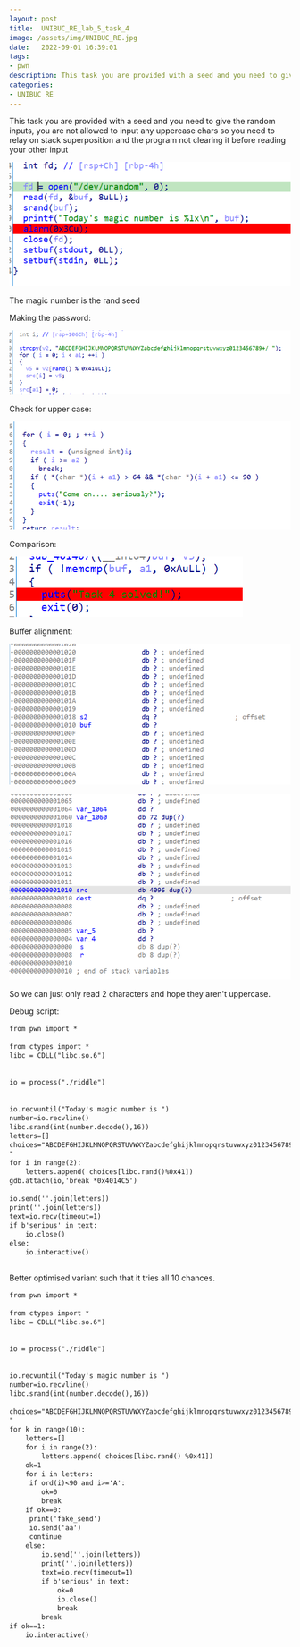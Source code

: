 ```yaml
---
layout: post
title:  UNIBUC_RE_lab_5_task_4
image: /assets/img/UNIBUC_RE.jpg
date:   2022-09-01 16:39:01
tags:
- pwn
description: This task you are provided with a seed and you need to give the random inputs, you are not allowed to input any uppercase chars so you need to relay on stack superposition and the program not clearing it before reading your other input
categories:
- UNIBUC RE
---
```


This task you are provided with a seed and you need to give the random inputs, you are not allowed to input any uppercase chars so you need to relay on stack superposition and the program not clearing it before reading your other input


![](/assets/img/2022-09-01-23-33-39.png)

The magic number is the rand seed

Making the password:

![](/assets/img/2022-09-01-23-34-01.png)


Check for upper case:

![](/assets/img/2022-09-01-23-35-17.png)

Comparison:

![](/assets/img/2022-09-01-23-35-39.png)

Buffer alignment:

![](/assets/img/2022-09-01-23-37-07.png)

![](/assets/img/2022-09-01-23-38-21.png)

So we can just only read 2  characters and hope they aren't uppercase.


Debug script:
```
from pwn import *

from ctypes import *
libc = CDLL("libc.so.6")


io = process("./riddle")


io.recvuntil("Today's magic number is ")
number=io.recvline()
libc.srand(int(number.decode(),16))
letters=[]
choices="ABCDEFGHIJKLMNOPQRSTUVWXYZabcdefghijklmnopqrstuvwxyz0123456789+/ "
for i in range(2):
    letters.append( choices[libc.rand()%0x41])
gdb.attach(io,'break *0x4014C5')

io.send(''.join(letters))
print(''.join(letters))
text=io.recv(timeout=1)
if b'serious' in text:
    io.close()
else:
    io.interactive()


```


Better optimised variant such that it tries all 10 chances.

```
from pwn import *

from ctypes import *
libc = CDLL("libc.so.6")


io = process("./riddle")


io.recvuntil("Today's magic number is ")
number=io.recvline()
libc.srand(int(number.decode(),16))

choices="ABCDEFGHIJKLMNOPQRSTUVWXYZabcdefghijklmnopqrstuvwxyz0123456789+/ "
for k in range(10):
    letters=[]
    for i in range(2):
        letters.append( choices[libc.rand() %0x41])
    ok=1
    for i in letters:
     if ord(i)<90 and i>='A':
        ok=0
        break
    if ok==0:
     print('fake_send')
     io.send('aa')
     continue
    else:
        io.send(''.join(letters))
        print(''.join(letters))
        text=io.recv(timeout=1)
        if b'serious' in text:
            ok=0
            io.close()
            break
        break
if ok==1:
    io.interactive()
```